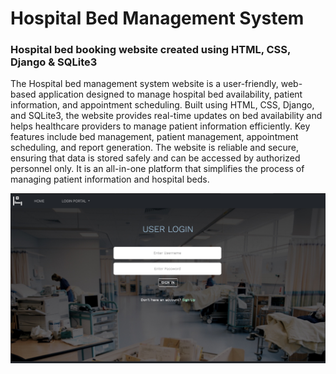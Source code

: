 # Hospital Bed Management System
### Hospital bed booking website created using HTML, CSS, Django & SQLite3

The Hospital bed management system website is a user-friendly, web-based application designed to manage hospital bed availability, patient information, and appointment scheduling. Built using HTML, CSS, Django, and SQLite3, the website provides real-time updates on bed availability and helps healthcare providers to manage patient information efficiently. Key features include bed management, patient management, appointment scheduling, and report generation. The website is reliable and secure, ensuring that data is stored safely and can be accessed by authorized personnel only. It is an all-in-one platform that simplifies the process of managing patient information and hospital beds.

![alt text](https://github.com/vishal7474/gfg_hackathon_dbms/blob/main/Image%2016-04-23%20at%202.10%20PM%20(1).jpeg.jpg)
